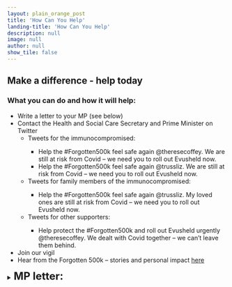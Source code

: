 ```yaml
---
layout: plain_orange_post
title: 'How Can You Help'
landing-title: 'How Can You Help'
description: null
image: null
author: null
show_tile: false
---
```


<h2>Make a difference - help today</h2>

<h3>What you can do and how it will help:</h3>

 <ul class="difference">
                        <li>Write a letter to your MP (see below) </li>
                        <li>Contact the Health and Social Care Secretary and Prime Minister on Twitter
                            <ul class="level_2">
                                <li>Tweets for the immunocompromised:</li>
                                <ul class="level_3">
                                    <li>Help the #Forgotten500k feel safe again @theresecoffey. We are still at risk from Covid – we need you to roll out Evusheld now.</li>
                                    <li>Help the #Forgotten500k feel safe again @trussliz. We are still at risk from Covid – we need you to roll out Evusheld now.</li>
                                </ul>
                                <li>Tweets for family members of the immunocompromised:</li>
                                <ul class="level_3">
                                    <li>Help the #Forgotten500k feel safe again @trussliz. My loved ones are still at risk from Covid – we need you to roll out Evusheld now.</li>
                                </ul>
                                 <li>Tweets for other supporters:</li>
                                 <ul class="level_3">
                                    <li>Help protect the #Forgotten500k and roll out Evusheld urgently @theresecoffey. We dealt with Covid together – we can’t leave them behind. </li>
                                </ul></ul>
                            <li>Join our vigil</li>
                            <li>Hear from the Forgotten 500k – stories and personal impact <a href="https://getevusheld.uk/hear-our-stories/">here</a></li></ul>

<details>
<summary><b><font size="+2">MP letter:</font></b></summary>
<br>
<p><font color="red">[INSERT YOUR ADRESS <br> <br> + POSTCODE]</font></p>
<br>
<p><b>URGENT: EVUSHELD – PREVENTATIVE COVID-19 TREATMENT </b><p>
<br>
<p>Dear <font color="red">[INSERT NAME OF MP],</font></p>
<p>RE: EVUSHELD </p>
<p><font color="red"><u>Option 1:</u></font> Many immunocompromised people like <font color="red">[ME / MY LOVED ONE]</font>, who has <font color="red">[CONDITION NAME]</font>, are still shielding/taking significant precautions, two years later, because we are at disproportionate risk of dying from Covid.</p>

<p><font color="red"><u>Option 2:</u></font> I am writing on behalf of those who are still at disproportionate risk from Covid.</p>

<p>Immunocompromised people are also less likely to be protected by vaccines. There are over 500k people who are still at increased risk from this deadly disease, many of whom are still anxious and cannot ‘live with Covid’ like the rest of the country. <b>Evusheld is a treatment that aims to prevent Covid-19.</b></p>

<p>Despite Evusheld receiving MHRA approval earlier this year, the Department of Health and Social Care has announced that it will not decide whether to procure the treatment until an appraisal is completed by the National Institute for Health and Care Excellence (NICE) in May 2023. Evusheld, however, is already being monitored as part of the RAPID C-19 initiative. Other Covid treatments and vaccines were monitored by RAPID C-19 then procured and made available before a NICE appraisal. This is because the individual and public health need for these treatments is considered greater and more urgent than the need to determine how cost-effective they are. There is a wealth of robust evidence demonstrating Evusheld’s effectiveness at preventing Covid-19 infection, and of reducing severity of illness. </p> 

<p>The latest real-world data from Israel shows that immunocompromised people who took Evusheld were half as likely to become infected with Covid, and 92% less likely to be hospitalised and/or die. Evusheld has been rolled out in 33 countries, including the United States, Canada, Japan, and France. Most of these countries have measured the impact and effectiveness of Evusheld to monitor whether it works against new variants. We want to see our Government do the same and let those left behind get back to normal.</p> 

<p>The immunocompromised urgently need a safe and effective treatment to help prevent them from getting infected with Covid, and from the severe outcomes associated with the disease.</p>

<p><b>Please can you:</p>
<ul class="difference">
                        <li><b>Write to the Secretary of State for Health and Social Care on my behalf and urge her to roll out Evusheld this winter.</b></li>
                        <li><b>Join our vigil on the XXX at XXX in Parliament Square, where family and friends of the Forgotten 500,000 will be gathering to represent them.</b>
                        </ul>

<p>I look forward to hearing from you as soon as possible.</p>

<p>Yours sincerely, </p>

<p><font color="red">[YOUR NAME]</font></p>

</details>
